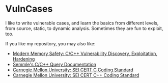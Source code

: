# VulnCases

I like to write vulnerable cases, and learn the basics from different levels, from source, static, to dynamic analysis. Sometimes they are fun to exploit, too.

If you like my repository, you may also like:  

* [Modern Memory Safety: C/C++ Vulnerability Discovery, Exploitation, Hardening](https://github.com/struct/mms)
* [Semmle's C/C++ Query Documentation](https://help.semmle.com/wiki/pages/viewpage.action?pageId=29392898)
* [Carnegie Mellon University: SEI CERT C Coding Standard](https://wiki.sei.cmu.edu/confluence/display/c/SEI+CERT+C+Coding+Standard)
* [Carnegie Mellon University: SEI CERT C++ Coding Standard](https://wiki.sei.cmu.edu/confluence/pages/viewpage.action?pageId=88046682)
